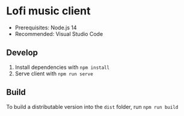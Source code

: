 # Lofi music client

* Prerequisites: Node.js 14
* Recommended: Visual Studio Code

## Develop

1. Install dependencies with `npm install`
2. Serve client with `npm run serve`

## Build

To build a distributable version into the `dist` folder, run `npm run build`